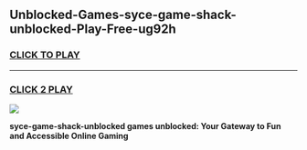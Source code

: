
## Unblocked-Games-syce-game-shack-unblocked-Play-Free-ug92h
<h3>
<a href="https://premium76.site?title=syce-game-shack-unblocked&ref=18A">CLICK TO PLAY</a></h3>
<hr>

<h3>
<a href="https://premium76.site?title=syce-game-shack-unblocked&ref=18A">CLICK 2 PLAY</a>
  
</h3>

<a href="https://premium76.site?title=syce-game-shack-unblocked&ref=18A"><img src="https://clearcache.store/games.png"></a>


**syce-game-shack-unblocked games unblocked: Your Gateway to Fun and Accessible Online Gaming**
